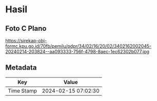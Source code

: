 # Hasil

## Foto C Plano

https://sirekap-obj-formc.kpu.go.id/70fb/pemilu/pdpr/34/02/16/20/02/3402162002045-20240214-203824--aa093333-756f-4798-8aec-1ec62302b077.jpg


## Metadata

| Key        | Value               |
| ---------- | ------------------- |
| Time Stamp | 2024-02-15 07:02:30 |



